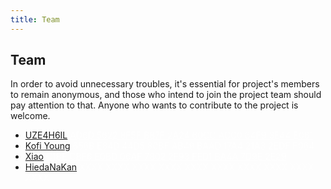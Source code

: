 ```yaml
---
title: Team
---
```


## Team

In order to avoid unnecessary troubles, it's essential for project's 
members to remain anonymous, and those who intend to join the project 
team should pay attention to that. Anyone who wants to contribute to the 
project is welcome.

- <a href="https://gitlab.com/uze4h6il" target="_blank">UZE4H6IL</a> 
<a href="/uze4h6il/" class="key" target="_blank">AD6D 5622 8F5F B87F 2A24 60CC ACC0 64F9 3E44 E061</a>
- <a href="https://gitlab.com/kofiyoung" target="_blank">Kofi Young</a> 
<a href="/kofi/" class="key" target="_blank">656B E84D 44D5 80BF AB49 BAAD 17A4 21A3 2EDF F064</a>
- <a href="https://gitlab.com/xiao_x" target="_blank">Xiao</a> 
<a href="/xiao/" class="key" target="_blank">C1BE CBF6 E0BD 06AF 7802 2F93 FED1 BA4A 7D9E 2E29</a> 
- <a href="https://gitlab.com/" target="_blank">HiedaNaKan</a>
<a class="no" target="_blank">XXXX XXXX XXXX XXXX XXXX XXXX XXXX XXXX XXXX XXXX</a> 

<style>
.key, .no {
color: rgba(255,255,255,0.7);
font-weight: normal;
}
</style>
<audio id="no_button" src="/audio/button/no.ogg"/>
<audio id="no_click" src="/audio/button/no_click.ogg"/>
<audio id="dooropen3" src="/audio/door/dooropen3.ogg"></audio>
<audio src="/audio/page/team.ogg" autoplay></audio>

